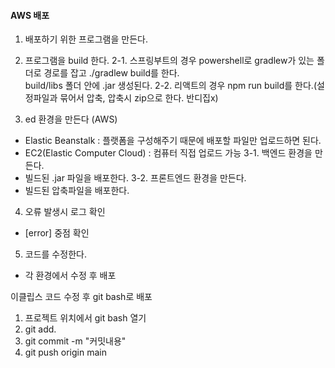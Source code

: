#### AWS 배포

1. 배포하기 위한 프로그램을 만든다.

2. 프로그램을 build 한다.
2-1. 스프링부트의 경우 powershell로 gradlew가 있는 폴더로 경로를 잡고 ./gradlew build를 한다.  
     build/libs 폴더 안에 .jar 생성된다.
2-2. 리액트의 경우 npm run build를 한다.(설정파일과 묶어서 압축, 압축시 zip으로 한다. 반디집x)

3. ed 환경을 만든다 (AWS)
- Elastic Beanstalk : 플랫폼을 구성해주기 때문에 배포할 파일만 업로드하면 된다.
- EC2(Elastic Computer Cloud) : 컴퓨터 직접 업로드 가능
3-1. 백엔드 환경을 만든다.
- 빌드된 .jar 파일을 배포한다.
3-2. 프론트엔드 환경을 만든다.
- 빌드된 압축파일을 배포한다.

4. 오류 발생시 로그 확인
- [error] 중점 확인

5. 코드를 수정한다.
- 각 환경에서 수정 후 배포

이클립스 코드 수정 후 git bash로 배포  
1. 프로젝트 위치에서 git bash 열기
2. git add.
3. git commit -m "커밋내용"
4. git push origin main 

